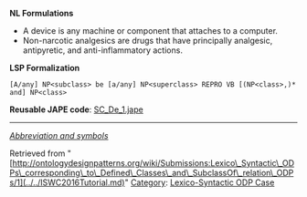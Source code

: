 __NL Formulations__



* A device is any machine or component that attaches to a computer.
* Non-narcotic analgesics are drugs that have principally analgesic, antipyretic, and anti-inflammatory actions.


  

__LSP Formalization__




```
[A/any] NP<subclass> be [a/any] NP<superclass> REPRO VB [(NP<class>,)* and] NP<class>

```

__Reusable JAPE code__: [SC\_De\_1.jape](../../images/8/8c/SC_De_1.jape "SC De 1.jape")





---


_[Abbreviation and symbols](../../Community/LSPSymbols.md "Community:LSPSymbols")_





Retrieved from "[http://ontologydesignpatterns.org/wiki/Submissions:Lexico\_Syntactic\_ODPs\_corresponding\_to\_Defined\_Classes\_and\_SubclassOf\_relation\_ODPs/1](../../ISWC2016Tutorial.md)"
 [Category](http://ontologydesignpatterns.org/wiki/Special:Categories "Special:Categories"): [Lexico-Syntactic ODP Case](../../Category/Lexico-Syntactic_ODP_Case.md "Category:Lexico-Syntactic ODP Case")